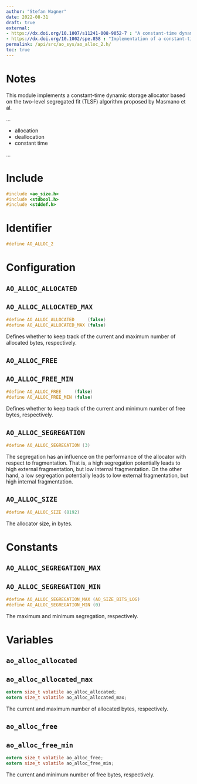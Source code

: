 ```yaml
---
author: "Stefan Wagner"
date: 2022-08-31
draft: true
external:
- https://dx.doi.org/10.1007/s11241-008-9052-7 : "A constant-time dynamic storage allocator for real-time systems. Masmano et al. 2008."
- https://dx.doi.org/10.1002/spe.858 : "Implementation of a constant-time dynamic storage allocator. Masmano et al. 2007."
permalink: /api/src/ao_sys/ao_alloc_2.h/
toc: true
---
```


# Notes

This module implements a constant-time dynamic storage allocator based on the two-level segregated fit (TLSF) algorithm proposed by Masmano et al.

...

- allocation
- deallocation
- constant time

...

# Include

```c
#include <ao_size.h>
#include <stdbool.h>
#include <stddef.h>
```

# Identifier

```c
#define AO_ALLOC_2
```

# Configuration

## `AO_ALLOC_ALLOCATED`
## `AO_ALLOC_ALLOCATED_MAX`

```c
#define AO_ALLOC_ALLOCATED     (false)
#define AO_ALLOC_ALLOCATED_MAX (false)
```

Defines whether to keep track of the current and maximum number of allocated bytes, respectively.

## `AO_ALLOC_FREE`
## `AO_ALLOC_FREE_MIN`

```c
#define AO_ALLOC_FREE     (false)
#define AO_ALLOC_FREE_MIN (false)
```

Defines whether to keep track of the current and minimum number of free bytes, respectively.

## `AO_ALLOC_SEGREGATION`

```c
#define AO_ALLOC_SEGREGATION (3)
```

The segregation has an influence on the performance of the allocator with respect to fragmentation. That is, a high segregation potentially leads to high external fragmentation, but low internal fragmentation. On the other hand, a low segregation potentially leads to low external fragmentation, but high internal fragmentation.

## `AO_ALLOC_SIZE`

```c
#define AO_ALLOC_SIZE (8192)
```

The allocator size, in bytes.

# Constants

## `AO_ALLOC_SEGREGATION_MAX`
## `AO_ALLOC_SEGREGATION_MIN`

```c
#define AO_ALLOC_SEGREGATION_MAX (AO_SIZE_BITS_LOG)
#define AO_ALLOC_SEGREGATION_MIN (0)
```

The maximum and minimum segregation, respectively.

# Variables

## `ao_alloc_allocated`
## `ao_alloc_allocated_max`

```c
extern size_t volatile ao_alloc_allocated;
extern size_t volatile ao_alloc_allocated_max;
```

The current and maximum number of allocated bytes, respectively.

## `ao_alloc_free`
## `ao_alloc_free_min`

```c
extern size_t volatile ao_alloc_free;
extern size_t volatile ao_alloc_free_min;
```

The current and minimum number of free bytes, respectively.
